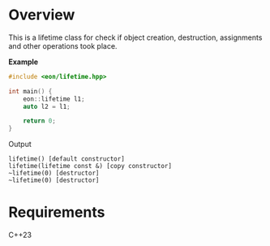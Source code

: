 # Overview

This is a lifetime class for check if object creation, destruction, assignments and other operations took place.

**Example**

```c++
#include <eon/lifetime.hpp>

int main() {
    eon::lifetime l1;
    auto l2 = l1;

    return 0;
}

```

Output
```
lifetime() [default constructor]
lifetime(lifetime const &) [copy constructor]
~lifetime(0) [destructor]
~lifetime(0) [destructor]
```

# Requirements

C++23